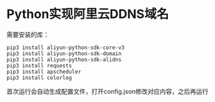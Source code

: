 # Python实现阿里云DDNS域名

需要安装的库：

```
pip3 install aliyun-python-sdk-core-v3
pip3 install aliyun-python-sdk-domain
pip3 install aliyun-python-sdk-alidns
pip3 install requests
pip3 install apscheduler
pip3 install colorlog
```
首次运行会自动生成配置文件，打开config.json修改对应内容，之后再运行
